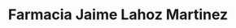 ---
title: "Farmacia Jaime Lahoz Martinez"
url: /valencia/farmacia-jaime-lahoz-martinez/
shop: Sanitätshaus
---